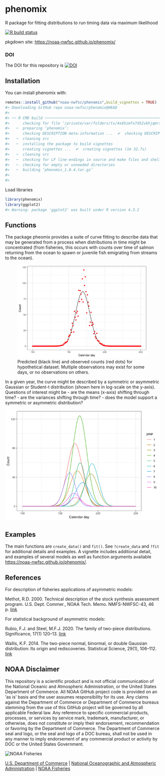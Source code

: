 
<!-- README.md is generated from README.Rmd. Please edit that file -->

# phenomix

R package for fitting distributions to run timing data via maximum
likelihood

[![R build
status](https://github.com/noaa-nwfsc/phenomix/workflows/R-CMD-check/badge.svg)](https://github.com/noaa-nwfsc/phenomix/actions)

pkgdown site: <https://noaa-nwfsc.github.io/phenomix/>

### DOI

The DOI for this repository is
[![DOI](https://zenodo.org/badge/243336401.svg)](https://zenodo.org/doi/10.5281/zenodo.4435275)

## Installation

You can install phenomix with:

``` r
remotes::install_github("noaa-nwfsc/phenomix",build_vignettes = TRUE)
#> Downloading GitHub repo noaa-nwfsc/phenomix@HEAD
#> 
#> ── R CMD build ─────────────────────────────────────────────────────────────────
#>      checking for file ‘/private/var/folders/ts/4x6hzmfx7d52vbhjqmrs_3pw0000gp/T/Rtmp0qtkWs/remotes1782f5f11a2e2/noaa-nwfsc-phenomix-232e30e/DESCRIPTION’ ...  ✔  checking for file ‘/private/var/folders/ts/4x6hzmfx7d52vbhjqmrs_3pw0000gp/T/Rtmp0qtkWs/remotes1782f5f11a2e2/noaa-nwfsc-phenomix-232e30e/DESCRIPTION’
#>   ─  preparing ‘phenomix’:
#>      checking DESCRIPTION meta-information ...  ✔  checking DESCRIPTION meta-information
#>   ─  cleaning src
#>   ─  installing the package to build vignettes
#>      creating vignettes ...  ✔  creating vignettes (1m 32.7s)
#>   ─  cleaning src
#>   ─  checking for LF line-endings in source and make files and shell scripts
#>   ─  checking for empty or unneeded directories
#>   ─  building ‘phenomix_1.0.4.tar.gz’
#>      
#> 
```

Load libraries

``` r
library(phenomix)
library(ggplot2)
#> Warning: package 'ggplot2' was built under R version 4.3.2
```

## Functions

The package pheomix provides a suite of curve fitting to describe data
that may be generated from a process when distributions in time might be
concentrated (from fisheries, this occurs with counts over time of
salmon returning from the ocean to spawn or juvenile fish emigrating
from streams to the ocean).

<figure>
<img src="README-figs/unnamed-chunk-5-1.png"
alt="Predicted (black line) and observed counts (red dots) for hypothetical dataset. Multiple observations may exist for some days, or no observations on others." />
<figcaption aria-hidden="true">Predicted (black line) and observed
counts (red dots) for hypothetical dataset. Multiple observations may
exist for some days, or no observations on others.</figcaption>
</figure>

In a given year, the curve might be described by a symmetric or
asymmetric Gaussian or Student-t distribution (shown here in log-scale
on the y-axis). Questions of interest might be - are the means (x-axis)
shifting through time? - are the variances shifting through time? - does
the model support a symmetric or asymmetric distribution?

![](README-figs/unnamed-chunk-6-1.png)<!-- -->

## Examples

The main functions are `create_data()` and `fit()`. See `?create_data`
and `?fit` for additional details and examples. A vignette includes
additional detail, and examples of several models as well as function
arguments available <https://noaa-nwfsc.github.io/phenomix/>.

## References

For description of fisheries applications of asymmetric models:

Methot, R.D. 2000. Technical description of the stock synthesis
assessment program. U.S. Dept. Commer., NOAA Tech. Memo. NMFS-NWFSC-43,
46
p. [link](https://repository.library.noaa.gov/view/noaa/3172/noaa_3172_DS1.pdf)

For statistical background of asymmetric models:

Rubio, F.J. and Steel, M.F.J. 2020. The family of two-piece
distributions. Significance, 17(1) 120–13.
[link](https://rss.onlinelibrary.wiley.com/doi/full/10.1111/j.1740-9713.2020.01352.x)

Wallis, K.F. 2014. The two-piece normal, binormal, or double Gaussian
distribution: Its origin and rediscoveries. Statistical Science, 29(1),
106–112. [link](https://arxiv.org/abs/1405.4995)

## NOAA Disclaimer

This repository is a scientific product and is not official
communication of the National Oceanic and Atmospheric Administration, or
the United States Department of Commerce. All NOAA GitHub project code
is provided on an ‘as is’ basis and the user assumes responsibility for
its use. Any claims against the Department of Commerce or Department of
Commerce bureaus stemming from the use of this GitHub project will be
governed by all applicable Federal law. Any reference to specific
commercial products, processes, or services by service mark, trademark,
manufacturer, or otherwise, does not constitute or imply their
endorsement, recommendation or favoring by the Department of Commerce.
The Department of Commerce seal and logo, or the seal and logo of a DOC
bureau, shall not be used in any manner to imply endorsement of any
commercial product or activity by DOC or the United States Government.

<img src="https://raw.githubusercontent.com/nmfs-general-modeling-tools/nmfspalette/main/man/figures/noaa-fisheries-rgb-2line-horizontal-small.png" height="75" alt="NOAA Fisheries">

[U.S. Department of Commerce](https://www.commerce.gov/) \| [National
Oceanographic and Atmospheric Administration](https://www.noaa.gov) \|
[NOAA Fisheries](https://www.fisheries.noaa.gov/)
